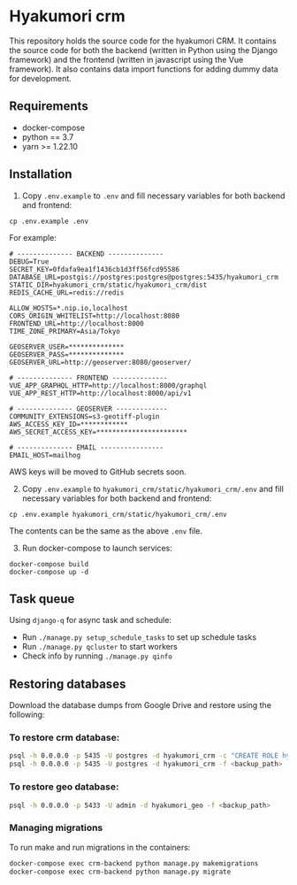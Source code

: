 # Hyakumori crm

This repository holds the source code for the hyakumori CRM. It contains the source code for both the backend (written 
in Python using the Django framework) and the frontend (written in javascript using the Vue framework). It also
contains data import functions for adding dummy data for development.

## Requirements

- docker-compose
- python == 3.7
- yarn >= 1.22.10

## Installation

1. Copy `.env.example` to `.env` and fill necessary variables for both backend and frontend:

```
cp .env.example .env
```

For example:

```
# -------------- BACKEND --------------
DEBUG=True
SECRET_KEY=0fdafa9ea1f1436cb1d3ff56fcd95586
DATABASE_URL=postgis://postgres:postgres@postgres:5435/hyakumori_crm
STATIC_DIR=hyakumori_crm/static/hyakumori_crm/dist
REDIS_CACHE_URL=redis://redis

ALLOW_HOSTS=*.nip.io,localhost
CORS_ORIGIN_WHITELIST=http://localhost:8080
FRONTEND_URL=http://localhost:8000
TIME_ZONE_PRIMARY=Asia/Tokyo

GEOSERVER_USER=**************
GEOSERVER_PASS=**************
GEOSERVER_URL=http://geoserver:8080/geoserver/

# -------------- FRONTEND --------------
VUE_APP_GRAPHQL_HTTP=http://localhost:8000/graphql
VUE_APP_REST_HTTP=http://localhost:8000/api/v1

# -------------- GEOSERVER -------------
COMMUNITY_EXTENSIONS=s3-geotiff-plugin
AWS_ACCESS_KEY_ID=************
AWS_SECRET_ACCESS_KEY=***********************

# -------------- EMAIL ----------------
EMAIL_HOST=mailhog
```

AWS keys will be moved to GitHub secrets soon.

2. Copy `.env.example` to `hyakumori_crm/static/hyakumori_crm/.env` and fill necessary variables for both backend and frontend:

```
cp .env.example hyakumori_crm/static/hyakumori_crm/.env
```

The contents can be the same as the above `.env` file.

3. Run docker-compose to launch services:

```
docker-compose build
docker-compose up -d
```

## Task queue
Using `django-q` for async task and schedule:
- Run `./manage.py setup_schedule_tasks` to set up schedule tasks
- Run `./manage.py qcluster` to start workers
- Check info by running `./manage.py qinfo`

## Restoring databases

Download the database dumps from Google Drive and restore using the following:

### To restore crm database:

```bash
psql -h 0.0.0.0 -p 5435 -U postgres -d hyakumori_crm -c "CREATE ROLE hyakumori_crm_dev"
psql -h 0.0.0.0 -p 5435 -U postgres -d hyakumori_crm -f <backup_path>
```

### To restore geo database:

```bash
psql -h 0.0.0.0 -p 5433 -U admin -d hyakumori_geo -f <backup_path>
```

### Managing migrations

To run make and run migrations in the containers:

```bash
docker-compose exec crm-backend python manage.py makemigrations
docker-compose exec crm-backend python manage.py migrate
```
